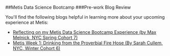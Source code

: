 ##Metis Data Science Bootcamp
###Pre-work Blog Review

You'll find the following blogs helpful in learning more about your upcoming experience at Metis:
* [Reflecting on my Metis Data Science Bootcamp Experience (by Max Melnick, NYC Spring Cohort 7)](http://maxmelnick.com/2016/07/13/metis-experience.html)
* [Metis Week 1: Drinking from the Proverbial Fire Hose (By Sarah Cullem, NYC, Winter Cohort 6)](http://scullem.github.io/2016/01/17/metis-week-1.html)

